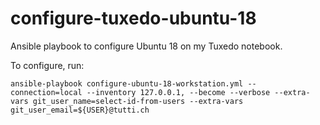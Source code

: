 # configure-tuxedo-ubuntu-18

Ansible playbook to configure Ubuntu 18 on my Tuxedo notebook.

To configure, run:

```
ansible-playbook configure-ubuntu-18-workstation.yml --connection=local --inventory 127.0.0.1, --become --verbose --extra-vars git_user_name=select-id-from-users --extra-vars git_user_email=${USER}@tutti.ch
```
